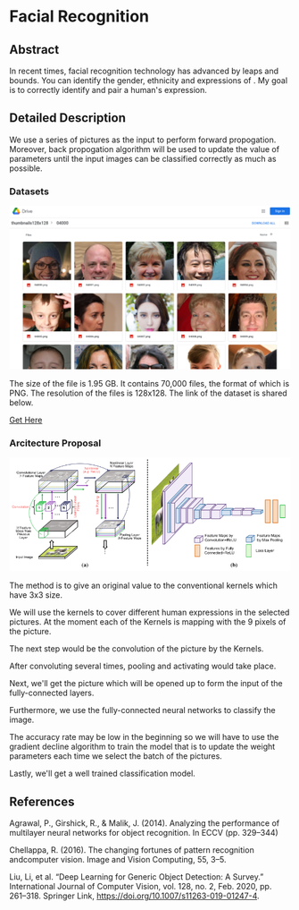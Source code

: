 # Facial Recognition

## Abstract

In recent times, facial recognition technology has advanced by leaps and bounds. You can identify the gender, ethnicity and expressions of  . My goal is to correctly identify and pair a human's expression.

## Detailed Description

We use a series of pictures as the input to perform forward propogation. Moreover, back propogation algorithm will be used to update the value of parameters until the input images can be classified correctly as much as possible.

### Datasets
![alt text](2.png)

The size of the file is 1.95 GB. It contains 70,000 files, the format of which is PNG. The resolution of the files is 128x128. The link of the dataset is shared below.

[Get Here](https://drive.google.com/drive/folders/1tg-Ur7d4vk1T8Bn0pPpUSQPxlPGBlGfv)

### Arcitecture Proposal
![alt text](1.png)

The method is to give an original value to the conventional kernels which have 3x3 size.

We will use the kernels to cover different human expressions in the selected pictures. At the moment each of the Kernels is mapping with the 9 pixels of the picture. 

The next step would be the convolution of the picture by the Kernels. 

After convoluting several times, pooling and activating would take place. 

Next, we'll get the picture which will be opened up to form the input of the fully-connected layers.

Furthermore, we use the fully-connected neural networks to classify the image.

The accuracy rate may be low in the beginning so we will have to use the gradient decline algorithm to train the model that is to update the weight parameters each time we select the batch of the pictures.

Lastly, we'll get a well trained classification model.



## References

Agrawal, P., Girshick, R., & Malik, J. (2014). Analyzing the performance of multilayer neural networks for object recognition. In ECCV (pp. 329–344)

Chellappa, R. (2016). The changing fortunes of pattern recognition andcomputer vision. Image and Vision Computing, 55, 3–5.

Liu, Li, et al. “Deep Learning for Generic Object Detection: A Survey.” International Journal of Computer Vision, vol. 128, no. 2, Feb. 2020, pp. 261–318. Springer Link, https://doi.org/10.1007/s11263-019-01247-4.

